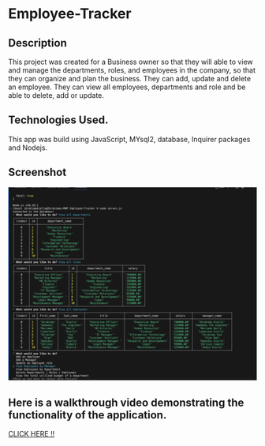 # Employee-Tracker

## Description 
This project was created for a Business owner so that they will  able to view and manage the departments, roles, and employees in the company, so that they can organize and plan the business. They can add, update and delete an employee. They can view all employees, departments and role and be able to delete, add or update.

## Technologies Used.
This app was build using JavaScript, MYsql2, database, Inquirer packages and Nodejs.

## Screenshot
![alt text](./images/Screenshot%202023-07-30%20at%203.47.39%20PM.png)

## Here is a walkthrough video demonstrating the functionality of the application.

[CLICK HERE !!](https://drive.google.com/file/d/1KL3lpGJVtU21YrqTCDPzx7DdP348e__H/view)




